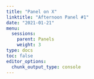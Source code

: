 ```yaml
---
title: "Panel on X"
linktitle: "Afternoon Panel #1"
date: "2021-01-21"
menu:
  sessions:
    parent: Panels
    weight: 3
type: docs
toc: false
editor_options:
  chunk_output_type: console
---
```

